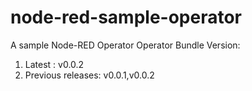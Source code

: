 # node-red-sample-operator
A sample Node-RED Operator
Operator Bundle Version: 
1) Latest : v0.0.2
2) Previous releases: v0.0.1,v0.0.2


